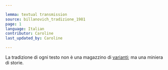 ```yaml
---

lemma: textual transmission
source: billanovich_tradizione_1981
page: 1
language: Italian
contributor: Caroline
last_updated_by: Caroline

---
```


La tradizione di ogni testo non è una magazzino di [varianti](variant.html); ma una miniera di storie.

